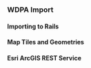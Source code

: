 ### WDPA Import

#### Importing to Rails

#### Map Tiles and Geometries

#### Esri ArcGIS REST Service
